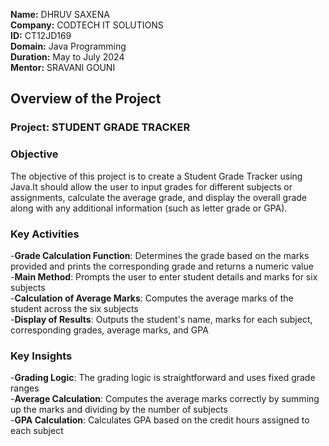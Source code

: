 **Name:** DHRUV SAXENA  
**Company:** CODTECH IT SOLUTIONS  
**ID:** CT12JD169  
**Domain:** Java Programming  
**Duration:** May to July 2024  
**Mentor:** SRAVANI GOUNI  


## Overview of the Project

### Project: STUDENT GRADE TRACKER

### Objective
The objective of this project is to create a Student Grade Tracker using Java.It should allow the user to input grades for different subjects or assignments, calculate the average grade, and display the overall grade along with any additional information (such as letter grade or GPA).

### Key Activities
-**Grade Calculation Function**: Determines the grade based on the marks provided and prints the corresponding grade and returns a numeric value    
-**Main Method**: Prompts the user to enter student details and marks for six subjects  
-**Calculation of Average Marks**: Computes the average marks of the student across the six subjects  
-**Display of Results**: Outputs the student's name, marks for each subject, corresponding grades, average marks, and GPA  

### Key Insights
-**Grading Logic**: The grading logic is straightforward and uses fixed grade ranges  
-**Average Calculation**: Computes the average marks correctly by summing up the marks and dividing by the number of subjects  
-**GPA Calculation**: Calculates GPA based on the credit hours assigned to each subject    
